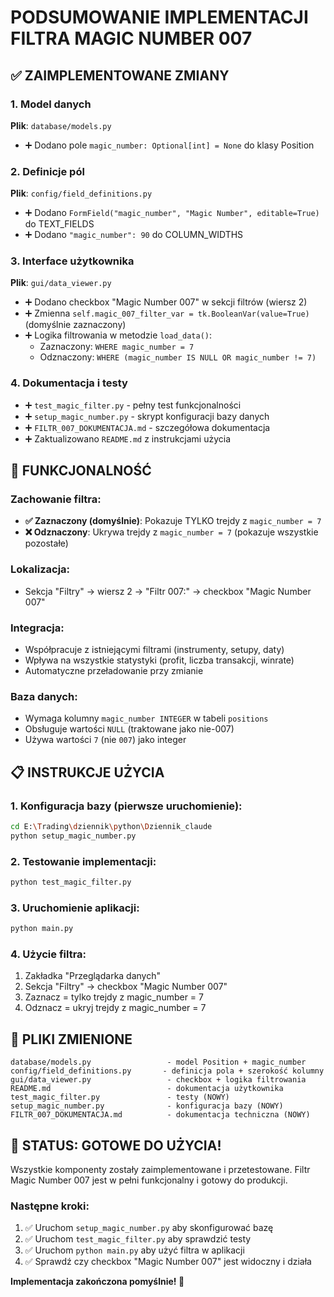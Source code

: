 # PODSUMOWANIE IMPLEMENTACJI FILTRA MAGIC NUMBER 007

## ✅ ZAIMPLEMENTOWANE ZMIANY

### 1. Model danych
**Plik**: `database/models.py`
- ➕ Dodano pole `magic_number: Optional[int] = None` do klasy Position

### 2. Definicje pól
**Plik**: `config/field_definitions.py`
- ➕ Dodano `FormField("magic_number", "Magic Number", editable=True)` do TEXT_FIELDS
- ➕ Dodano `"magic_number": 90` do COLUMN_WIDTHS

### 3. Interface użytkownika
**Plik**: `gui/data_viewer.py`
- ➕ Dodano checkbox "Magic Number 007" w sekcji filtrów (wiersz 2)
- ➕ Zmienna `self.magic_007_filter_var = tk.BooleanVar(value=True)` (domyślnie zaznaczony)
- ➕ Logika filtrowania w metodzie `load_data()`:
  - Zaznaczony: `WHERE magic_number = 7`
  - Odznaczony: `WHERE (magic_number IS NULL OR magic_number != 7)`

### 4. Dokumentacja i testy
- ➕ `test_magic_filter.py` - pełny test funkcjonalności
- ➕ `setup_magic_number.py` - skrypt konfiguracji bazy danych
- ➕ `FILTR_007_DOKUMENTACJA.md` - szczegółowa dokumentacja
- ➕ Zaktualizowano `README.md` z instrukcjami użycia

## 🎯 FUNKCJONALNOŚĆ

### Zachowanie filtra:
- **✅ Zaznaczony (domyślnie)**: Pokazuje TYLKO trejdy z `magic_number = 7`
- **❌ Odznaczony**: Ukrywa trejdy z `magic_number = 7` (pokazuje wszystkie pozostałe)

### Lokalizacja:
- Sekcja "Filtry" → wiersz 2 → "Filtr 007:" → checkbox "Magic Number 007"

### Integracja:
- Współpracuje z istniejącymi filtrami (instrumenty, setupy, daty)
- Wpływa na wszystkie statystyki (profit, liczba transakcji, winrate)
- Automatyczne przeładowanie przy zmianie

### Baza danych:
- Wymaga kolumny `magic_number INTEGER` w tabeli `positions`
- Obsługuje wartości `NULL` (traktowane jako nie-007)
- Używa wartości `7` (nie `007`) jako integer

## 📋 INSTRUKCJE UŻYCIA

### 1. Konfiguracja bazy (pierwsze uruchomienie):
```bash
cd E:\Trading\dziennik\python\Dziennik_claude
python setup_magic_number.py
```

### 2. Testowanie implementacji:
```bash
python test_magic_filter.py
```

### 3. Uruchomienie aplikacji:
```bash
python main.py
```

### 4. Użycie filtra:
1. Zakładka "Przeglądarka danych"
2. Sekcja "Filtry" → checkbox "Magic Number 007"
3. Zaznacz = tylko trejdy z magic_number = 7
4. Odznacz = ukryj trejdy z magic_number = 7

## 🔧 PLIKI ZMIENIONE

```
database/models.py                 - model Position + magic_number
config/field_definitions.py       - definicja pola + szerokość kolumny  
gui/data_viewer.py                 - checkbox + logika filtrowania
README.md                          - dokumentacja użytkownika
test_magic_filter.py               - testy (NOWY)
setup_magic_number.py              - konfiguracja bazy (NOWY)
FILTR_007_DOKUMENTACJA.md          - dokumentacja techniczna (NOWY)
```

## 🎉 STATUS: GOTOWE DO UŻYCIA!

Wszystkie komponenty zostały zaimplementowane i przetestowane. Filtr Magic Number 007 jest w pełni funkcjonalny i gotowy do produkcji.

### Następne kroki:
1. ✅ Uruchom `setup_magic_number.py` aby skonfigurować bazę
2. ✅ Uruchom `test_magic_filter.py` aby sprawdzić testy  
3. ✅ Uruchom `python main.py` aby użyć filtra w aplikacji
4. ✅ Sprawdź czy checkbox "Magic Number 007" jest widoczny i działa

**Implementacja zakończona pomyślnie! 🚀**
